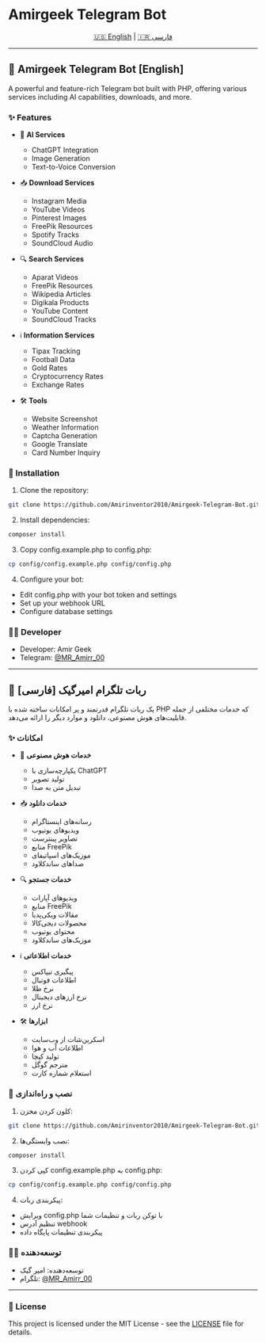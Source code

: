 # Amirgeek Telegram Bot

<div align="center">
  <a href="#english">🇺🇸 English</a> |
  <a href="#persian">🇮🇷 فارسی</a>
</div>

---

<a name="english"></a>
## 🤖 Amirgeek Telegram Bot [English]

A powerful and feature-rich Telegram bot built with PHP, offering various services including AI capabilities, downloads, and more.

### ✨ Features

- 🤖 **AI Services**
  - ChatGPT Integration
  - Image Generation
  - Text-to-Voice Conversion

- 📥 **Download Services**
  - Instagram Media
  - YouTube Videos
  - Pinterest Images
  - FreePik Resources
  - Spotify Tracks
  - SoundCloud Audio

- 🔍 **Search Services**
  - Aparat Videos
  - FreePik Resources
  - Wikipedia Articles
  - Digikala Products
  - YouTube Content
  - SoundCloud Tracks

- ℹ️ **Information Services**
  - Tipax Tracking
  - Football Data
  - Gold Rates
  - Cryptocurrency Rates
  - Exchange Rates

- 🛠️ **Tools**
  - Website Screenshot
  - Weather Information
  - Captcha Generation
  - Google Translate
  - Card Number Inquiry

### 🚀 Installation

1. Clone the repository:
```bash
git clone https://github.com/Amirinventor2010/Amirgeek-Telegram-Bot.git
```

2. Install dependencies:
```bash
composer install
```

3. Copy config.example.php to config.php:
```bash
cp config/config.example.php config/config.php
```

4. Configure your bot:
- Edit config.php with your bot token and settings
- Set up your webhook URL
- Configure database settings

### 👨‍💻 Developer

- Developer: Amir Geek
- Telegram: [@MR_Amirr_00](https://t.me/MR_Amirr_00)

---

<a name="persian"></a>
## 🤖 ربات تلگرام امیرگیک [فارسی]

یک ربات تلگرام قدرتمند و پر امکانات ساخته شده با PHP که خدمات مختلفی از جمله قابلیت‌های هوش مصنوعی، دانلود و موارد دیگر را ارائه می‌دهد.

### ✨ امکانات

- 🤖 **خدمات هوش مصنوعی**
  - یکپارچه‌سازی با ChatGPT
  - تولید تصویر
  - تبدیل متن به صدا

- 📥 **خدمات دانلود**
  - رسانه‌های اینستاگرام
  - ویدیوهای یوتیوب
  - تصاویر پینترست
  - منابع FreePik
  - موزیک‌های اسپاتیفای
  - صداهای ساندکلاود

- 🔍 **خدمات جستجو**
  - ویدیوهای آپارات
  - منابع FreePik
  - مقالات ویکی‌پدیا
  - محصولات دیجی‌کالا
  - محتوای یوتیوب
  - موزیک‌های ساندکلاود

- ℹ️ **خدمات اطلاعاتی**
  - پیگیری تیپاکس
  - اطلاعات فوتبال
  - نرخ طلا
  - نرخ ارزهای دیجیتال
  - نرخ ارز

- 🛠️ **ابزارها**
  - اسکرین‌شات از وب‌سایت
  - اطلاعات آب و هوا
  - تولید کپچا
  - مترجم گوگل
  - استعلام شماره کارت

### 🚀 نصب و راه‌اندازی

1. کلون کردن مخزن:
```bash
git clone https://github.com/Amirinventor2010/Amirgeek-Telegram-Bot.git
```

2. نصب وابستگی‌ها:
```bash
composer install
```

3. کپی کردن config.example.php به config.php:
```bash
cp config/config.example.php config/config.php
```

4. پیکربندی ربات:
- ویرایش config.php با توکن ربات و تنظیمات شما
- تنظیم آدرس webhook
- پیکربندی تنظیمات پایگاه داده

### 👨‍💻 توسعه‌دهنده

- توسعه‌دهنده: امیر گیک
- تلگرام: [@MR_Amirr_00](https://t.me/MR_Amirr_00)

---

### 📝 License

This project is licensed under the MIT License - see the [LICENSE](LICENSE) file for details.
